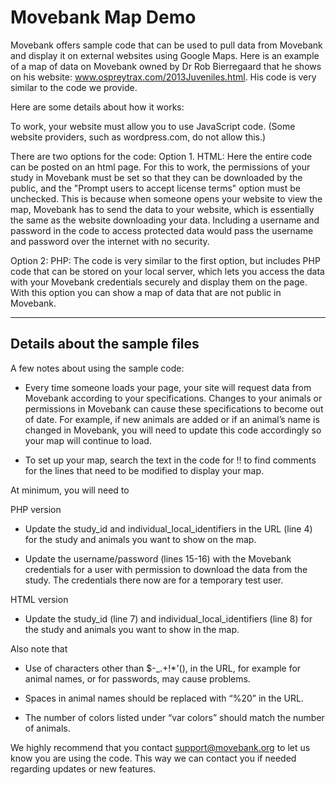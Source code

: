 # Movebank Map Demo

Movebank offers sample code that can be used to pull data from Movebank and display it on external websites using Google Maps. Here is an example of a map of data on Movebank owned by Dr Rob Bierregaard that he shows on his website: www.ospreytrax.com/2013Juveniles.html. His code is very similar to the code we provide.

Here are some details about how it works:

To work, your website must allow you to use JavaScript code. (Some website providers, such as wordpress.com, do not allow this.)

There are two options for the code:
Option 1. HTML: Here the entire code can be posted on an html page. For this to work, the permissions of your study in Movebank must be set so that they can be downloaded by the public, and the "Prompt users to accept license terms" option must be unchecked. This is because when someone opens your website to view the map, Movebank has to send the data to your website, which is essentially the same as the website downloading your data. Including a username and password in the code to access protected data would pass the username and password over the internet with no security.

Option 2: PHP: The code is very similar to the first option, but includes PHP code that can be stored on your local server, which lets you access the data with your Movebank credentials securely and display them on the page. With this option you can show a map of data that are not public in Movebank.

-----------------------------------------------------------
## Details about the sample files

A few notes about using the sample code:

- Every time someone loads your page, your site will request data from Movebank according to your specifications. Changes to your animals or permissions in Movebank can cause these specifications to become out of date. For example, if new animals are added or if an animal’s name is changed in Movebank, you will need to update this code accordingly so your map will continue to load.

- To set up your map, search the text in the code for !! to find comments for the lines that need to be modified to display your map. 

At minimum, you will need to

PHP version
- Update the study_id and individual_local_identifiers in the URL (line 4) for the study and animals you want to show on the map.

- Update the username/password (lines 15-16) with the Movebank credentials for a user with permission to download the data from the study. The credentials there now are for a temporary test user.

HTML version
- Update the study_id (line 7) and individual_local_identifiers (line 8) for the study and animals you want to show in the map.

Also note that

- Use of characters other than $-_.+!*'(), in the URL, for example for animal names, or for passwords, may cause problems.

- Spaces in animal names should be replaced with “%20” in the URL.

- The number of colors listed under “var colors” should match the number of animals.

We highly recommend that you contact support@movebank.org to let us know you are using the code. This way we can contact you if needed regarding updates or new features.
